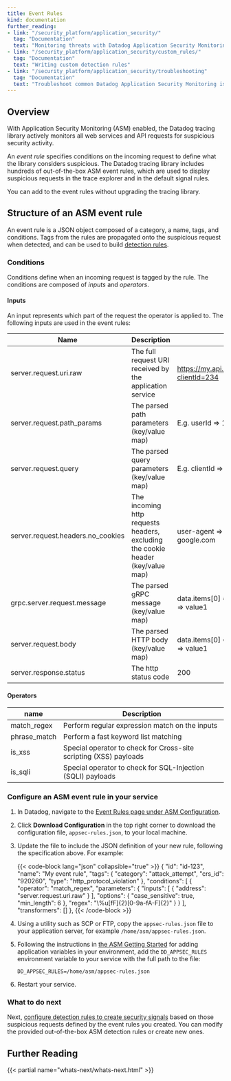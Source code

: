 ```yaml
---
title: Event Rules
kind: documentation
further_reading:
- link: "/security_platform/application_security/"
  tag: "Documentation"
  text: "Monitoring threats with Datadog Application Security Monitoring"
- link: "/security_platform/application_security/custom_rules/"
  tag: "Documentation"
  text: "Writing custom detection rules"
- link: "/security_platform/application_security/troubleshooting"
  tag: "Documentation"
  text: "Troubleshoot common Datadog Application Security Monitoring issues"
---
```


## Overview

With Application Security Monitoring (ASM) enabled, the Datadog tracing library actively monitors all web services and API requests for suspicious security activity.

An _event rule_ specifies conditions on the incoming request to define what the library considers suspicious. The Datadog tracing library includes hundreds of out-of-the-box ASM event rules, which are used to display suspicious requests in the trace explorer and in the default signal rules. 

You can add to the event rules without upgrading the tracing library. 

## Structure of an ASM event rule

An event rule is a JSON object composed of a category, a name, tags, and conditions. Tags from the rules are propagated onto the suspicious request when detected, and can be used to build [detection rules][1].

### Conditions
Conditions define when an incoming request is tagged by the rule. The conditions are composed of _inputs_ and _operators_.

#### Inputs
An input represents which part of the request the operator is applied to. The following inputs are used in the event rules:

| Name | Description | Example |
|------|-------------|---------|
| server.request.uri.raw | The full request URI received by the application service | https://my.api.com/users/1234/roles?clientId=234 |
| server.request.path_params | The parsed path parameters (key/value map) | E.g. userId => 1234 |
| server.request.query | The parsed query parameters (key/value map) | E.g. clientId => 234 |
| server.request.headers.no_cookies | The incoming http requests headers, excluding the cookie header (key/value map) | user-agent => Zgrab, referer => google.com |
| grpc.server.request.message | The parsed gRPC message (key/value map) | data.items[0] => value0, data.items[1] => value1 |
| server.request.body | The parsed HTTP body (key/value map) | data.items[0] => value0, data.items[1] => value1 |
| server.response.status | The http status code | 200 |

#### Operators 

| name | Description |
|------|-------------|
| match_regex | Perform regular expression match on the inputs |
| phrase_match | Perform a fast keyword list matching |
| is_xss | Special operator to check for Cross-site scripting (XSS) payloads |
| is_sqli | Special operator to check for SQL-Injection (SQLI) payloads |

### Configure an ASM event rule in your service

1. In Datadog, navigate to the [Event Rules page under ASM Configuration][2].

2. Click **Download Configuration** in the top right corner to download the configuration file, `appsec-rules.json`, to your local machine.

3. Update the file to include the JSON definition of your new rule, following the specification above. For example:

   {{< code-block lang="json" collapsible="true" >}}
    {
        "id": "id-123",
        "name": "My event rule",
        "tags": {
            "category": "attack_attempt",
            "crs_id": "920260",
            "type": "http_protocol_violation"
        },
        "conditions": [
            {
                "operator": "match_regex",
                "parameters": {
                    "inputs": [
                        {
                            "address": "server.request.uri.raw"
                        }
                    ],
                    "options": {
                        "case_sensitive": true,
                        "min_length": 6
                    },
                    "regex": "\\%u[fF]{2}[0-9a-fA-F]{2}"
                }
            }
        ],
        "transformers": []
    },
   {{< /code-block >}}

3. Using a utility such as SCP or FTP, copy the `appsec-rules.json` file to your application server, for example `/home/asm/appsec-rules.json`.

4. Following the instructions in [the ASM Getting Started][3] for adding application variables in your environment, add the `DD_APPSEC_RULES` environment variable to your service with the full path to the file: 
   ```
   DD_APPSEC_RULES=/home/asm/appsec-rules.json
   ```

5. Restart your service.

### What to do next

Next, [configure detection rules to create security signals][1] based on those suspicious requests defined by the event rules you created. You can modify the provided out-of-the-box ASM detection rules or create new ones. 

## Further Reading

{{< partial name="whats-next/whats-next.html" >}}

[1]: /security_platform/application_security/custom_rules/
[2]: https://app.datadoghq.com/security/appsec/event-rules
[3]: /security_platform/application_security/getting_started/
